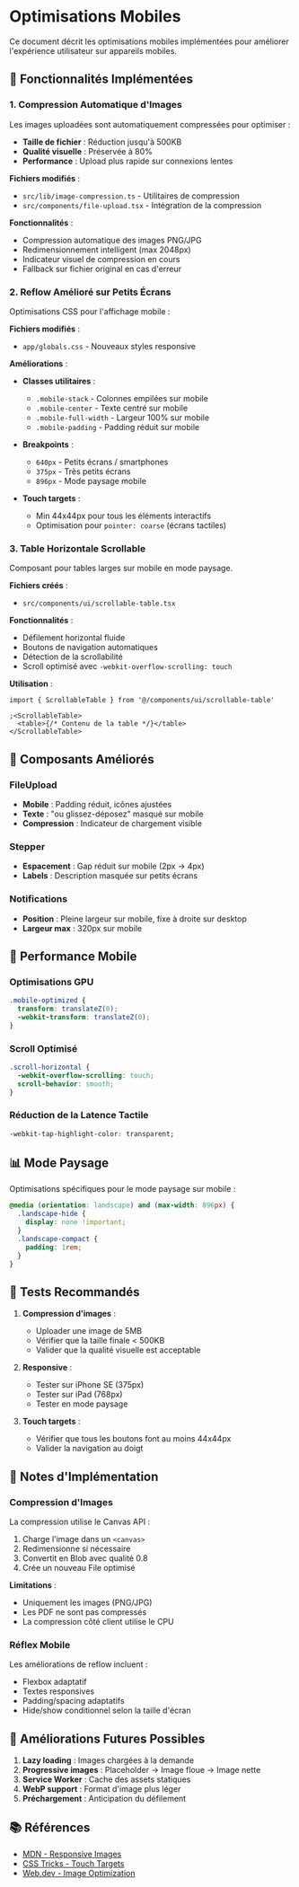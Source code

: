 # Optimisations Mobiles

Ce document décrit les optimisations mobiles implémentées pour améliorer l'expérience utilisateur sur appareils mobiles.

## 📱 Fonctionnalités Implémentées

### 1. **Compression Automatique d'Images**

Les images uploadées sont automatiquement compressées pour optimiser :

- **Taille de fichier** : Réduction jusqu'à 500KB
- **Qualité visuelle** : Préservée à 80%
- **Performance** : Upload plus rapide sur connexions lentes

**Fichiers modifiés** :

- `src/lib/image-compression.ts` - Utilitaires de compression
- `src/components/file-upload.tsx` - Intégration de la compression

**Fonctionnalités** :

- Compression automatique des images PNG/JPG
- Redimensionnement intelligent (max 2048px)
- Indicateur visuel de compression en cours
- Fallback sur fichier original en cas d'erreur

### 2. **Reflow Amélioré sur Petits Écrans**

Optimisations CSS pour l'affichage mobile :

**Fichiers modifiés** :

- `app/globals.css` - Nouveaux styles responsive

**Améliorations** :

- **Classes utilitaires** :
  - `.mobile-stack` - Colonnes empilées sur mobile
  - `.mobile-center` - Texte centré sur mobile
  - `.mobile-full-width` - Largeur 100% sur mobile
  - `.mobile-padding` - Padding réduit sur mobile
- **Breakpoints** :

  - `640px` - Petits écrans / smartphones
  - `375px` - Très petits écrans
  - `896px` - Mode paysage mobile

- **Touch targets** :
  - Min 44x44px pour tous les éléments interactifs
  - Optimisation pour `pointer: coarse` (écrans tactiles)

### 3. **Table Horizontale Scrollable**

Composant pour tables larges sur mobile en mode paysage.

**Fichiers créés** :

- `src/components/ui/scrollable-table.tsx`

**Fonctionnalités** :

- Défilement horizontal fluide
- Boutons de navigation automatiques
- Détection de la scrollabilité
- Scroll optimisé avec `-webkit-overflow-scrolling: touch`

**Utilisation** :

```tsx
import { ScrollableTable } from '@/components/ui/scrollable-table'

;<ScrollableTable>
  <table>{/* Contenu de la table */}</table>
</ScrollableTable>
```

## 🎨 Composants Améliorés

### FileUpload

- **Mobile** : Padding réduit, icônes ajustées
- **Texte** : "ou glissez-déposez" masqué sur mobile
- **Compression** : Indicateur de chargement visible

### Stepper

- **Espacement** : Gap réduit sur mobile (2px → 4px)
- **Labels** : Description masquée sur petits écrans

### Notifications

- **Position** : Pleine largeur sur mobile, fixe à droite sur desktop
- **Largeur max** : 320px sur mobile

## 🎯 Performance Mobile

### Optimisations GPU

```css
.mobile-optimized {
  transform: translateZ(0);
  -webkit-transform: translateZ(0);
}
```

### Scroll Optimisé

```css
.scroll-horizontal {
  -webkit-overflow-scrolling: touch;
  scroll-behavior: smooth;
}
```

### Réduction de la Latence Tactile

```css
-webkit-tap-highlight-color: transparent;
```

## 📊 Mode Paysage

Optimisations spécifiques pour le mode paysage sur mobile :

```css
@media (orientation: landscape) and (max-width: 896px) {
  .landscape-hide {
    display: none !important;
  }
  .landscape-compact {
    padding: 1rem;
  }
}
```

## 🧪 Tests Recommandés

1. **Compression d'images** :

   - Uploader une image de 5MB
   - Vérifier que la taille finale < 500KB
   - Valider que la qualité visuelle est acceptable

2. **Responsive** :

   - Tester sur iPhone SE (375px)
   - Tester sur iPad (768px)
   - Tester en mode paysage

3. **Touch targets** :
   - Vérifier que tous les boutons font au moins 44x44px
   - Valider la navigation au doigt

## 📝 Notes d'Implémentation

### Compression d'Images

La compression utilise le Canvas API :

1. Charge l'image dans un `<canvas>`
2. Redimensionne si nécessaire
3. Convertit en Blob avec qualité 0.8
4. Crée un nouveau File optimisé

**Limitations** :

- Uniquement les images (PNG/JPG)
- Les PDF ne sont pas compressés
- La compression côté client utilise le CPU

### Réflex Mobile

Les améliorations de reflow incluent :

- Flexbox adaptatif
- Textes responsives
- Padding/spacing adaptatifs
- Hide/show conditionnel selon la taille d'écran

## 🚀 Améliorations Futures Possibles

1. **Lazy loading** : Images chargées à la demande
2. **Progressive images** : Placeholder → Image floue → Image nette
3. **Service Worker** : Cache des assets statiques
4. **WebP support** : Format d'image plus léger
5. **Préchargement** : Anticipation du défilement

## 📚 Références

- [MDN - Responsive Images](https://developer.mozilla.org/en-US/docs/Learn/HTML/Multimedia_and_embedding/Responsive_images)
- [CSS Tricks - Touch Targets](https://css-tricks.com/touch-target-size/)
- [Web.dev - Image Optimization](https://web.dev/fast/#optimize-your-images)
